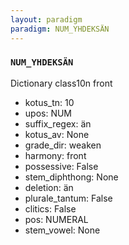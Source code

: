 ```yaml
---
layout: paradigm
paradigm: NUM_YHDEKSÄN
---
```

### ` NUM_YHDEKSÄN `

Dictionary class10n front
* kotus_tn: 10
* upos: NUM
* suffix_regex: än
* kotus_av: None
* grade_dir: weaken
* harmony: front
* possessive: False
* stem_diphthong: None
* deletion: än
* plurale_tantum: False
* clitics: False
* pos: NUMERAL
* stem_vowel: None
